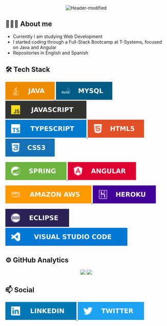<div align="center">
  
![Header-modified](https://user-images.githubusercontent.com/68342939/172257931-a458deb2-30ee-4a0d-876f-3f6358438947.png)

</div>
  
## 👨🏻‍💻 About me
* Currently I am studying Web Development
* I started coding through a Full-Stack Bootcamp at T-Systems, focused on Java and Angular
* Repositories in English and Spanish

## 🛠️ Tech Stack

<p align="left">
  <a href="https://www.java.com/es/">
    <img src="/icons/languages/java.svg">
  </a>
  <a href="https://www.mysql.com/">
    <img src="/icons/languages/mysql.svg">
  </a>
  <a href="https://developer.mozilla.org/es/docs/Web/JavaScript">
    <img src="/icons/languages/javascript.svg">
  </a>
  <a href="https://www.typescriptlang.org/">
    <img src="/icons/languages/typescript.svg">
  </a>
  <a href="https://developer.mozilla.org/es/docs/Web/HTML">
    <img src="/icons/languages/html.svg">
  </a>
  <a href="https://developer.mozilla.org/es/docs/Web/CSS">
    <img src="/icons/languages/css3.svg">
  </a>
</p>

<p align="left">
  <a href="https://spring.io/">
    <img src="/icons/frameworks/spring.svg">
  </a>
  <a href="https://angular.io/">
    <img src="/icons/frameworks/angular.svg">
  </a>
</p>

<p align="left">
  <a href="https://aws.amazon.com/">
    <img src="/icons/services/aws.svg">
  </a>
  <a href="https://www.heroku.com/">
    <img src="/icons/services/heroku.svg">
  </a>
</p>

<p align="left">
  <a href="https://www.eclipse.org/ide/">
    <img src="/icons/tools/eclipse.svg">
  </a>
  <a href="https://code.visualstudio.com/">
    <img src="/icons/tools/vscode.svg">
  </a>
</p>

## ⚙️ GitHub Analytics

 <div align="center">
  <img height="180em" src="https://github-readme-stats.vercel.app/api/top-langs/?username=borjaMontseny&layout=compact&langs_count=16&theme=noctis_minimus"/>
  <img height="180em" src="https://github-readme-stats.vercel.app/api?username=borjaMontseny&show_icons=true&theme=noctis_minimus&include_all_commits=true&count_private=true"/>
</div>

## 📫 Social

<p align="left">
  <a href="https://www.linkedin.com/in/borja-montseny/">
    <img src="/icons/socials/linkedin.svg">
  </a>
  <a href="https://twitter.com/borjaMontseny">
    <img src="/icons/socials/twitter.svg">
  </a>
</p>
